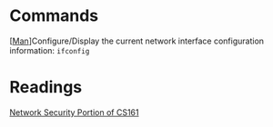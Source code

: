 # Commands

\[[Man](https://man7.org/linux/man-pages/man8/ifconfig.8.html)\]Configure/Display the current network interface configuration information:
``ifconfig``

# Readings
[Network Security Portion of CS161](https://textbook.cs161.org/network/)
